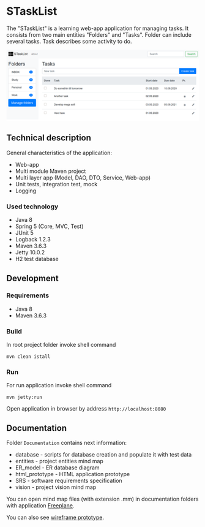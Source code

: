 # STaskList
The "STaskList" is a learning web-app application for managing tasks.
It consists from two main entities "Folders" and "Tasks". 
Folder can include several tasks. Task describes some activity to do.

![Main page](documentation/images/STaskList_main_page.png)

## Technical description

General characteristics of the application:
- Web-app
- Multi module Maven project
- Multi layer app (Model, DAO, DTO, Service, Web-app)
- Unit tests, integration test, mock
- Logging

### Used technology

- Java 8
- Spring 5 (Core, MVC, Test)
- JUnit 5
- Logback 1.2.3
- Maven 3.6.3
- Jetty 10.0.2
- H2 test database

## Development

### Requirements

- Java 8
- Maven 3.6.3

### Build

In root project folder invoke shell command
```shell
mvn clean istall
```

### Run

For run application invoke shell command
```shell
mvn jetty:run
```
Open application in browser by address `http://localhost:8080`

## Documentation

Folder `Documentation` contains next information:
- database - scripts for database creation and populate it with test data
- entities - project entities mind map
- ER_model - ER database diagram
- html_prototype - HTML application prototype
- SRS - software requirements specification
- vision - project vision mind map

You can open mind map files (with extension .mm) in documentation folders with application [Freeplane](https://www.freeplane.org/).

You can also see [wireframe prototype](https://www.figma.com/proto/Q1wFhwVUZdTQRC778gYffe/WebApp?node-id=19%3A1271&scaling=contain).